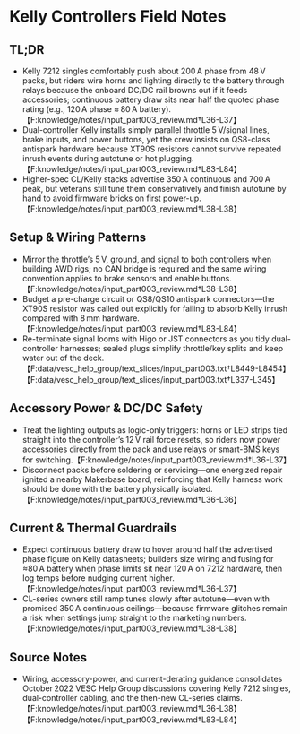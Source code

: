 # Kelly Controllers Field Notes

## TL;DR
- Kelly 7212 singles comfortably push about 200 A phase from 48 V packs, but riders wire horns and lighting directly to the battery through relays because the onboard DC/DC rail browns out if it feeds accessories; continuous battery draw sits near half the quoted phase rating (e.g., 120 A phase ≈ 80 A battery).【F:knowledge/notes/input_part003_review.md†L36-L37】
- Dual-controller Kelly installs simply parallel throttle 5 V/signal lines, brake inputs, and power buttons, yet the crew insists on QS8-class antispark hardware because XT90S resistors cannot survive repeated inrush events during autotune or hot plugging.【F:knowledge/notes/input_part003_review.md†L83-L84】
- Higher-spec CL/Kelly stacks advertise 350 A continuous and 700 A peak, but veterans still tune them conservatively and finish autotune by hand to avoid firmware bricks on first power-up.【F:knowledge/notes/input_part003_review.md†L38-L38】

## Setup & Wiring Patterns
- Mirror the throttle’s 5 V, ground, and signal to both controllers when building AWD rigs; no CAN bridge is required and the same wiring convention applies to brake sensors and enable buttons.【F:knowledge/notes/input_part003_review.md†L38-L38】
- Budget a pre-charge circuit or QS8/QS10 antispark connectors—the XT90S resistor was called out explicitly for failing to absorb Kelly inrush compared with 8 mm hardware.【F:knowledge/notes/input_part003_review.md†L83-L84】
- Re-terminate signal looms with Higo or JST connectors as you tidy dual-controller harnesses; sealed plugs simplify throttle/key splits and keep water out of the deck.【F:data/vesc_help_group/text_slices/input_part003.txt†L8449-L8454】【F:data/vesc_help_group/text_slices/input_part003.txt†L337-L345】

## Accessory Power & DC/DC Safety
- Treat the lighting outputs as logic-only triggers: horns or LED strips tied straight into the controller’s 12 V rail force resets, so riders now power accessories directly from the pack and use relays or smart-BMS keys for switching.【F:knowledge/notes/input_part003_review.md†L36-L37】
- Disconnect packs before soldering or servicing—one energized repair ignited a nearby Makerbase board, reinforcing that Kelly harness work should be done with the battery physically isolated.【F:knowledge/notes/input_part003_review.md†L36-L36】

## Current & Thermal Guardrails
- Expect continuous battery draw to hover around half the advertised phase figure on Kelly datasheets; builders size wiring and fusing for ≈80 A battery when phase limits sit near 120 A on 7212 hardware, then log temps before nudging current higher.【F:knowledge/notes/input_part003_review.md†L36-L37】
- CL-series owners still ramp tunes slowly after autotune—even with promised 350 A continuous ceilings—because firmware glitches remain a risk when settings jump straight to the marketing numbers.【F:knowledge/notes/input_part003_review.md†L38-L38】

## Source Notes
- Wiring, accessory-power, and current-derating guidance consolidates October 2022 VESC Help Group discussions covering Kelly 7212 singles, dual-controller cabling, and the then-new CL-series claims.【F:knowledge/notes/input_part003_review.md†L36-L38】【F:knowledge/notes/input_part003_review.md†L83-L84】
